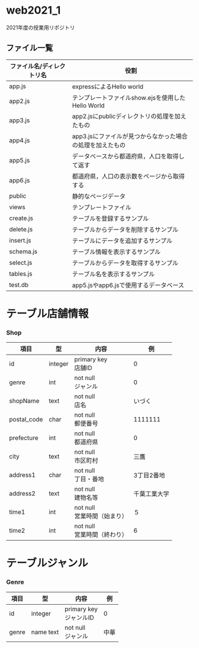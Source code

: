 # web2021_1

2021年度の授業用リポジトリ

## ファイル一覧

ファイル名/ディレクトリ名 | 役割
-|-
app.js | expressによるHello world
app2.js | テンプレートファイルshow.ejsを使用したHello World
app3.js | app2.jsにpublicディレクトリの処理を加えたもの
app4.js | app3.jsにファイルが見つからなかった場合の処理を加えたもの
app5.js | データベースから都道府県，人口を取得して返す
app6.js | 都道府県，人口の表示数をページから取得する
public | 静的なページデータ
views | テンプレートファイル
create.js | テーブルを登録するサンプル
delete.js | テーブルからデータを削除するサンプル
insert.js | テーブルにデータを追加するサンプル
schema.js | テーブル情報を表示するサンプル
select.js | テーブルからデータを取得するサンプル
tables.js | テーブル名を表示するサンプル
test.db | app5.jsやapp6.jsで使用するデータベース

# テーブル店舗情報

### Shop
項目 | 型 | 内容 | 例
-|-|-|-
id |integer |primary key<br>店舗ID | 0
genre|int |not null<br>ジャンル | 0
shopName|text|not null<br>店名|いづく
postal_code|char|not null<br>郵便番号|1111111
prefecture|int|not null<br>都道府県|0
city|text|not null<br>市区町村|三鷹
address1|char|not null<br>丁目・番地|3丁目2番地
address2|text|not null<br>建物名等|千葉工業大学
time1|int|not  null<br>営業時間（始まり）|５
time2|int|not null<br>営業時間（終わり）|6


# テーブルジャンル

### Genre
項目 | 型 | 内容 | 例
-|-|-|-
id | integer | primary key<br>ジャンルID|0
genre|name text| not null<br>ジャンル|中華


